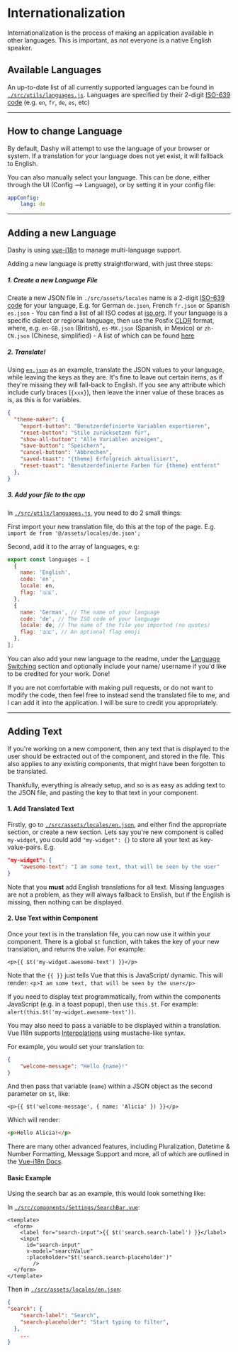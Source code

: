 # Internationalization

Internationalization is the process of making an application available in other languages. This is important, as not everyone is a native English speaker.

## Available Languages

An up-to-date list of all currently supported languages can be found in [`./src/utils/languages.js`](https://github.com/Lissy93/dashy/blob/master/src/utils/languages.js).  Languages are specified by their 2-digit [ISO-639 code](https://en.wikipedia.org/wiki/List_of_ISO_639-1_codes) (e.g. `en`, `fr`, `de`, `es`, etc)

---

## How to change Language

By default, Dashy will attempt to use the language of your browser or system. If a translation for your language does not yet exist, it will fallback to English.

You can also manually select your language. This can be done, either through the UI (Config --> Language), or by setting it in your config file: 
```yaml
appConfig:
	lang: de
```

---

## Adding a new Language

Dashy is using [vue-i18n](https://vue-i18n.intlify.dev/guide/) to manage multi-language support.

Adding a new language is pretty straightforward, with just three steps:

##### 1. Create a new Language File
Create a new JSON file in `./src/assets/locales` name is a 2-digit [ISO-639 code](https://en.wikipedia.org/wiki/List_of_ISO_639-1_codes) for your language, E.g. for German `de.json`, French `fr.json` or Spanish `es.json` - You can find a list of all ISO codes at [iso.org](https://www.iso.org/obp/ui).
If your language is a specific dialect or regional language, then use the Posfix [CLDR](http://cldr.unicode.org/) format, where, e.g. `en-GB.json` (British), `es-MX.json` (Spanish, in Mexico) or `zh-CN.json` (Chinese, simplified) - A list of which can be found [here](https://github.com/unicode-org/cldr-json/blob/master/cldr-json/cldr-core/availableLocales.json)


##### 2. Translate!
Using [`en.json`](https://github.com/Lissy93/dashy/tree/master/src/assets/locales/en.json) as an example, translate the JSON values to your language, while leaving the keys as they are. It's fine to leave out certain items, as if they're missing they will fall-back to English. If you see any attribute which include curly braces (`{xxx}`), then leave the inner value of these braces as is, as this is for variables.

```json
{
  "theme-maker": {
    "export-button": "Benutzerdefinierte Variablen exportieren",
    "reset-button": "Stile zurücksetzen für",
    "show-all-button": "Alle Variablen anzeigen",
    "save-button": "Speichern",
    "cancel-button": "Abbrechen",
    "saved-toast": "{theme} Erfolgreich aktualisiert",
    "reset-toast": "Benutzerdefinierte Farben für {theme} entfernt"
  },
}
```

##### 3. Add your file to the app

In [`./src/utils/languages.js`](https://github.com/Lissy93/dashy/tree/master/src/utils/languages.js), you need to do 2 small things:

First import your new translation file, do this at the top of the page.
E.g. `import de from '@/assets/locales/de.json';`

Second, add it to the array of languages, e.g:
```javascript
export const languages = [
  {
    name: 'English',
    code: 'en',
    locale: en,
    flag: '🇬🇧',
  },
  {
    name: 'German', // The name of your language
    code: 'de', // The ISO code of your language
    locale: de, // The name of the file you imported (no quotes)
    flag: '🇩🇪', // An optional flag emoji
  },
];
```
You can also add your new language to the readme, under the [Language Switching](https://github.com/Lissy93/dashy#language-switching-) section and optionally include your name/ username if you'd like to be credited for your work. Done!

If you are not comfortable with making pull requests, or do not want to modify the code, then feel free to instead send the translated file to me, and I can add it into the application. I will be sure to credit you appropriately. 

---

## Adding Text

If you're working on a new component, then any text that is displayed to the user should be extracted out of the component, and stored in the file. This also applies to any existing components, that might have been forgotten to be translated.

Thankfully, everything is already setup, and so is as easy as adding text to the JSON file, and pasting the key to that text in your component.


#### 1. Add Translated Text

Firstly, go to [`./src/assets/locales/en.json`](https://github.com/Lissy93/dashy/blob/master/src/assets/locales/en.json), and either find the appropriate section, or create a new section. Lets say you're new component is called `my-widget`, you could add `"my-widget": {}` to store all your text as key-value-pairs. E.g.

```json
"my-widget": {
	"awesome-text": "I am some text, that will be seen by the user"
}
```

Note that you **must** add English translations for all text. Missing languages are not a problem, as they will always fallback to Enslish, but if the English is missing, then nothing can be displayed.


#### 2. Use Text within Component

Once your text is in the translation file, you can now use it within your component. There is a global `$t` function, with takes the key of your new translation, and returns the value. For example:

```vue
<p>{{ $t('my-widget.awesome-text') }}</p>
```

Note that the `{{ }}` just tells Vue that this is JavaScript/ dynamic.
This will render: `<p>I am some text, that will be seen by the user</p>`

If you need to display text programmatically, from within the components JavaScript (e.g. in a toast popup), then use `this.$t`.
For example: `alert(this.$t('my-widget.awesome-text'))`.

You may also need to pass a variable to be displayed within a translation. Vue I18n supports [Interpolations](https://vue-i18n.intlify.dev/guide/essentials/syntax.html#interpolations) using mustache-like syntax.

For example, you would set your translation to:
```json
{
	"welcome-message": "Hello {name}!"
}
```

And then pass that variable (`name`) within a JSON object as the second parameter on `$t`, like:
```vue
<p>{{ $t('welcome-message', { name: 'Alicia' }) }}</p>
```

Which will render:
```html
<p>Hello Alicia!</p>
```

There are many other advanced features, including  Pluralization,  Datetime & Number Formatting, Message Support and more, all of which are outlined in the [Vue-i18n Docs](https://vue-i18n.intlify.dev/guide/).

#### Basic Example

Using the search bar as an example, this would look something like:

In [`./src/components/Settings/SearchBar.vue`](https://github.com/Lissy93/dashy/blob/master/src/components/Settings/SearchBar.vue):
```vue
<template>
  <form>
    <label for="search-input">{{ $t('search.search-label') }}</label>
    <input
      id="search-input"
      v-model="searchValue"
      :placeholder="$t('search.search-placeholder')"
		/>
  </form>
</template>
```

Then in [`./src/assets/locales/en.json`](https://github.com/Lissy93/dashy/blob/master/src/assets/locales/en.json):

```json
{
"search": {
    "search-label": "Search",
    "search-placeholder": "Start typing to filter",
  },
	...
}
```
